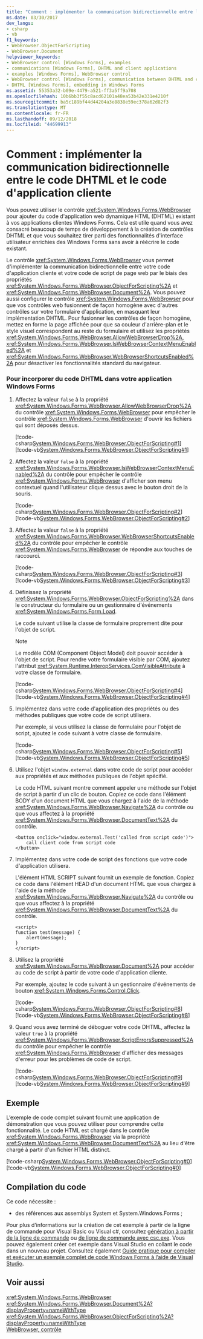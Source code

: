 ```yaml
---
title: "Comment : implémenter la communication bidirectionnelle entre le code DHTML et le code d'application cliente"
ms.date: 03/30/2017
dev_langs:
- csharp
- vb
f1_keywords:
- WebBrowser.ObjectForScripting
- WebBrowser.Document
helpviewer_keywords:
- WebBrowser control [Windows Forms], examples
- communications [Windows Forms], DHTML and client applications
- examples [Windows Forms], WebBrowser control
- WebBrowser control [Windows Forms], communication between DHTML and client application
- DHTML [Windows Forms], embedding in Windows Forms
ms.assetid: 55353a32-b09e-4479-a521-ff3a5ff9a708
ms.openlocfilehash: 10b6bb3f55c8acd62101a48ea53b42e331e4210f
ms.sourcegitcommit: ba5c189bf44d44204a3e8838e59ec378a62d82f3
ms.translationtype: MT
ms.contentlocale: fr-FR
ms.lasthandoff: 09/12/2018
ms.locfileid: "44699913"
---
```

# <a name="how-to-implement-two-way-communication-between-dhtml-code-and-client-application-code"></a>Comment : implémenter la communication bidirectionnelle entre le code DHTML et le code d'application cliente
Vous pouvez utiliser le contrôle <xref:System.Windows.Forms.WebBrowser> pour ajouter du code d'application web dynamique HTML (DHTML) existant à vos applications clientes Windows Forms. Cela est utile quand vous avez consacré beaucoup de temps de développement à la création de contrôles DHTML et que vous souhaitez tirer parti des fonctionnalités d'interface utilisateur enrichies des Windows Forms sans avoir à réécrire le code existant.  
  
 Le contrôle <xref:System.Windows.Forms.WebBrowser> vous permet d'implémenter la communication bidirectionnelle entre votre code d'application cliente et votre code de script de page web par le biais des propriétés <xref:System.Windows.Forms.WebBrowser.ObjectForScripting%2A> et <xref:System.Windows.Forms.WebBrowser.Document%2A>. Vous pouvez aussi configurer le contrôle <xref:System.Windows.Forms.WebBrowser> pour que vos contrôles web fusionnent de façon homogène avec d'autres contrôles sur votre formulaire d'application, en masquant leur implémentation DHTML. Pour fusionner les contrôles de façon homogène, mettez en forme la page affichée pour que sa couleur d'arrière-plan et le style visuel correspondent au reste du formulaire et utilisez les propriétés <xref:System.Windows.Forms.WebBrowser.AllowWebBrowserDrop%2A>, <xref:System.Windows.Forms.WebBrowser.IsWebBrowserContextMenuEnabled%2A> et <xref:System.Windows.Forms.WebBrowser.WebBrowserShortcutsEnabled%2A> pour désactiver les fonctionnalités standard du navigateur.  
  
### <a name="to-embed-dhtml-in-your-windows-forms-application"></a>Pour incorporer du code DHTML dans votre application Windows Forms  
  
1.  Affectez la valeur `false` à la propriété <xref:System.Windows.Forms.WebBrowser.AllowWebBrowserDrop%2A> du contrôle <xref:System.Windows.Forms.WebBrowser> pour empêcher le contrôle <xref:System.Windows.Forms.WebBrowser> d'ouvrir les fichiers qui sont déposés dessus.  
  
     [!code-csharp[System.Windows.Forms.WebBrowser.ObjectForScripting#1](../../../../samples/snippets/csharp/VS_Snippets_Winforms/System.Windows.Forms.WebBrowser.ObjectForScripting/CS/form1.cs#1)]
     [!code-vb[System.Windows.Forms.WebBrowser.ObjectForScripting#1](../../../../samples/snippets/visualbasic/VS_Snippets_Winforms/System.Windows.Forms.WebBrowser.ObjectForScripting/vb/form1.vb#1)]  
  
2.  Affectez la valeur `false` à la propriété <xref:System.Windows.Forms.WebBrowser.IsWebBrowserContextMenuEnabled%2A> du contrôle pour empêcher le contrôle <xref:System.Windows.Forms.WebBrowser> d'afficher son menu contextuel quand l'utilisateur clique dessus avec le bouton droit de la souris.  
  
     [!code-csharp[System.Windows.Forms.WebBrowser.ObjectForScripting#2](../../../../samples/snippets/csharp/VS_Snippets_Winforms/System.Windows.Forms.WebBrowser.ObjectForScripting/CS/form1.cs#2)]
     [!code-vb[System.Windows.Forms.WebBrowser.ObjectForScripting#2](../../../../samples/snippets/visualbasic/VS_Snippets_Winforms/System.Windows.Forms.WebBrowser.ObjectForScripting/vb/form1.vb#2)]  
  
3.  Affectez la valeur `false` à la propriété <xref:System.Windows.Forms.WebBrowser.WebBrowserShortcutsEnabled%2A> du contrôle pour empêcher le contrôle <xref:System.Windows.Forms.WebBrowser> de répondre aux touches de raccourci.  
  
     [!code-csharp[System.Windows.Forms.WebBrowser.ObjectForScripting#3](../../../../samples/snippets/csharp/VS_Snippets_Winforms/System.Windows.Forms.WebBrowser.ObjectForScripting/CS/form1.cs#3)]
     [!code-vb[System.Windows.Forms.WebBrowser.ObjectForScripting#3](../../../../samples/snippets/visualbasic/VS_Snippets_Winforms/System.Windows.Forms.WebBrowser.ObjectForScripting/vb/form1.vb#3)]  
  
4.  Définissez la propriété <xref:System.Windows.Forms.WebBrowser.ObjectForScripting%2A> dans le constructeur du formulaire ou un gestionnaire d'événements <xref:System.Windows.Forms.Form.Load>.  
  
     Le code suivant utilise la classe de formulaire proprement dite pour l'objet de script.  
  
    > [!NOTE]
    >  Le modèle COM (Component Object Model) doit pouvoir accéder à l'objet de script. Pour rendre votre formulaire visible par COM, ajoutez l'attribut <xref:System.Runtime.InteropServices.ComVisibleAttribute> à votre classe de formulaire.  
  
     [!code-csharp[System.Windows.Forms.WebBrowser.ObjectForScripting#4](../../../../samples/snippets/csharp/VS_Snippets_Winforms/System.Windows.Forms.WebBrowser.ObjectForScripting/CS/form1.cs#4)]
     [!code-vb[System.Windows.Forms.WebBrowser.ObjectForScripting#4](../../../../samples/snippets/visualbasic/VS_Snippets_Winforms/System.Windows.Forms.WebBrowser.ObjectForScripting/vb/form1.vb#4)]  
  
5.  Implémentez dans votre code d'application des propriétés ou des méthodes publiques que votre code de script utilisera.  
  
     Par exemple, si vous utilisez la classe de formulaire pour l'objet de script, ajoutez le code suivant à votre classe de formulaire.  
  
     [!code-csharp[System.Windows.Forms.WebBrowser.ObjectForScripting#5](../../../../samples/snippets/csharp/VS_Snippets_Winforms/System.Windows.Forms.WebBrowser.ObjectForScripting/CS/form1.cs#5)]
     [!code-vb[System.Windows.Forms.WebBrowser.ObjectForScripting#5](../../../../samples/snippets/visualbasic/VS_Snippets_Winforms/System.Windows.Forms.WebBrowser.ObjectForScripting/vb/form1.vb#5)]  
  
6.  Utilisez l'objet `window.external` dans votre code de script pour accéder aux propriétés et aux méthodes publiques de l'objet spécifié.  
  
     Le code HTML suivant montre comment appeler une méthode sur l'objet de script à partir d'un clic de bouton. Copiez ce code dans l'élément BODY d'un document HTML que vous chargez à l'aide de la méthode <xref:System.Windows.Forms.WebBrowser.Navigate%2A> du contrôle ou que vous affectez à la propriété <xref:System.Windows.Forms.WebBrowser.DocumentText%2A> du contrôle.  
  
    ```  
    <button onclick="window.external.Test('called from script code')">  
        call client code from script code  
    </button>  
    ```  
  
7.  Implémentez dans votre code de script des fonctions que votre code d'application utilisera.  
  
     L'élément HTML SCRIPT suivant fournit un exemple de fonction. Copiez ce code dans l'élément HEAD d'un document HTML que vous chargez à l'aide de la méthode <xref:System.Windows.Forms.WebBrowser.Navigate%2A> du contrôle ou que vous affectez à la propriété <xref:System.Windows.Forms.WebBrowser.DocumentText%2A> du contrôle.  
  
    ```  
    <script>  
    function test(message) {   
        alert(message);   
    }  
    </script>  
    ```  
  
8.  Utilisez la propriété <xref:System.Windows.Forms.WebBrowser.Document%2A> pour accéder au code de script à partir de votre code d'application cliente.  
  
     Par exemple, ajoutez le code suivant à un gestionnaire d'événements de bouton <xref:System.Windows.Forms.Control.Click>.  
  
     [!code-csharp[System.Windows.Forms.WebBrowser.ObjectForScripting#8](../../../../samples/snippets/csharp/VS_Snippets_Winforms/System.Windows.Forms.WebBrowser.ObjectForScripting/CS/form1.cs#8)]
     [!code-vb[System.Windows.Forms.WebBrowser.ObjectForScripting#8](../../../../samples/snippets/visualbasic/VS_Snippets_Winforms/System.Windows.Forms.WebBrowser.ObjectForScripting/vb/form1.vb#8)]  
  
9. Quand vous avez terminé de déboguer votre code DHTML, affectez la valeur `true` à la propriété <xref:System.Windows.Forms.WebBrowser.ScriptErrorsSuppressed%2A> du contrôle pour empêcher le contrôle <xref:System.Windows.Forms.WebBrowser> d'afficher des messages d'erreur pour les problèmes de code de script.  
  
     [!code-csharp[System.Windows.Forms.WebBrowser.ObjectForScripting#9](../../../../samples/snippets/csharp/VS_Snippets_Winforms/System.Windows.Forms.WebBrowser.ObjectForScripting/CS/form1.cs#9)]
     [!code-vb[System.Windows.Forms.WebBrowser.ObjectForScripting#9](../../../../samples/snippets/visualbasic/VS_Snippets_Winforms/System.Windows.Forms.WebBrowser.ObjectForScripting/vb/form1.vb#9)]  
  
## <a name="example"></a>Exemple  
 L’exemple de code complet suivant fournit une application de démonstration que vous pouvez utiliser pour comprendre cette fonctionnalité. Le code HTML est chargé dans le contrôle <xref:System.Windows.Forms.WebBrowser> via la propriété <xref:System.Windows.Forms.WebBrowser.DocumentText%2A> au lieu d'être chargé à partir d'un fichier HTML distinct.  
  
 [!code-csharp[System.Windows.Forms.WebBrowser.ObjectForScripting#0](../../../../samples/snippets/csharp/VS_Snippets_Winforms/System.Windows.Forms.WebBrowser.ObjectForScripting/CS/form1.cs#0)]
 [!code-vb[System.Windows.Forms.WebBrowser.ObjectForScripting#0](../../../../samples/snippets/visualbasic/VS_Snippets_Winforms/System.Windows.Forms.WebBrowser.ObjectForScripting/vb/form1.vb#0)]  
  
## <a name="compiling-the-code"></a>Compilation du code  
 Ce code nécessite :  
  
-   des références aux assemblys System et System.Windows.Forms ;  
  
 Pour plus d’informations sur la création de cet exemple à partir de la ligne de commande pour Visual Basic ou Visual c#, consultez [génération à partir de la ligne de commande](~/docs/visual-basic/reference/command-line-compiler/building-from-the-command-line.md) ou [de ligne de commande avec csc.exe](~/docs/csharp/language-reference/compiler-options/command-line-building-with-csc-exe.md). Vous pouvez également créer cet exemple dans Visual Studio en collant le code dans un nouveau projet.  Consultez également [Guide pratique pour compiler et exécuter un exemple complet de code Windows Forms à l’aide de Visual Studio](https://msdn.microsoft.com/library/Bb129228\(v=vs.110\)).  
  
## <a name="see-also"></a>Voir aussi  
 <xref:System.Windows.Forms.WebBrowser>  
 <xref:System.Windows.Forms.WebBrowser.Document%2A?displayProperty=nameWithType>  
 <xref:System.Windows.Forms.WebBrowser.ObjectForScripting%2A?displayProperty=nameWithType>  
 [WebBrowser, contrôle](../../../../docs/framework/winforms/controls/webbrowser-control-windows-forms.md)
